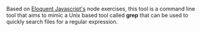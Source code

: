 Based on [Eloquent Javascript's](https://eloquentjavascript.net/20_node.html) node exercises, this tool is a command line tool that aims to mimic a Unix based tool called **grep** that can be used to quickly search files for a regular expression. 